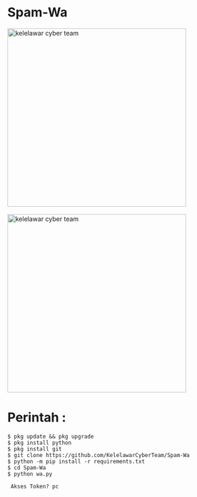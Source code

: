 # Spam-Wa
<img src="https://f.top4top.io/p_26169loc70.jpg" width="400" height="400" alt="kelelawar cyber team">
<br><br>
<img src="https://d.top4top.io/p_2616063200.jpg" width="400" height="400" alt="kelelawar cyber team">
<br>
   
# Perintah :

    $ pkg update && pkg upgrade
    $ pkg install python
    $ pkg install git
    $ git clone https://github.com/KelelawarCyberTeam/Spam-Wa
    $ python -m pip install -r requirements.txt
    $ cd Spam-Wa
    $ python wa.py
    
     Akses Token? pc
    
